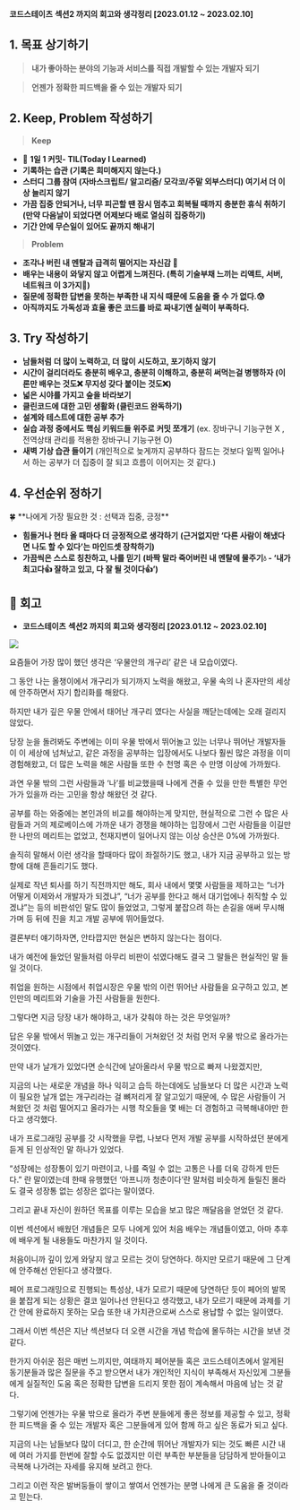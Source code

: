 **코드스테이츠** **섹션2 까지의 회고와 생각정리 [2023.01.12 ~ 2023.02.10]**

## 1. 목표 상기하기

> **내가 좋아하는 분야의 기능과 서비스를 직접 개발할 수 있는 개발자 되기**

> **언젠가** **정확한 피드백을 줄 수 있는 개발자 되기**

## 2. Keep, Problem 작성하기

> **Keep**

- 🌱 **1일 1 커밋- TIL(Today I Learned)**
- **기록하는 습관 (기록은 희미해지지 않는다.)**
- **스터디 그룹 참여 (자바스크립트/ 알고리즘/ 모각코/주말 외부스터디) 여기서 더 이상 늘리지 않기**
- **가끔 집중 안되거나, 너무 피곤할 땐 잠시 멈추고 회복될 때까지 충분한 휴식 취하기**
  **(만약 다음날이 되었다면 어제보다 배로 열심히 집중하기)**
- **기간 안에 무슨일이 있어도 끝까지 해내기**

> **Problem**

- **조각나 버린 내 멘탈과 급격히 떨어지는 자신감 🍃**
- **배우는 내용이** **와닿지 않고** **어렵게 느껴진다. (특히 기술부채 느끼는 리액트, 서버, 네트워크 이 3가지🤯)**
- **질문에 정확한 답변을 못하는 부족한 내 지식 때문에 도움을 줄 수 가 없다.😰**
- **아직까지도 가독성과 효율 좋은 코드를 바로 짜내기엔 실력이 부족하다.**

## 3. Try 작성하기

- **남들처럼** **더 많이 노력하고, 더 많이 시도하고, 포기하지 않기**
- **시간이 걸리더라도** **충분히 배우고, 충분히 이해하고, 충분히 써먹는걸 병행하자 (이론만 배우는 것도❌ 무지성 갖다 붙이는 것도❌)**
- **넓은 시야를 가지고 숲을 바라보기**
- **클린코드에 대한 고민 생활화 (클린코드 완독하기)**
- **설계와 테스트에 대한 공부 추가**
- **실습 과정 중에서도 핵심 키워드들 위주로 커밋 쪼개기**
  (ex. 장바구니 기능구현 X , 전역상태 관리를 적용한 장바구니 기능구현 O)
- **새벽 기상 습관 들이기**
  (개인적으로 늦게까지 공부하다 잠드는 것보다 일찍 일어나서 하는 공부가 더 집중이 잘 되고 흐름이 이어지는 것 같다.)

## 4. 우선순위 정하기

<aside>
🍀 **나에게 가장 필요한 것 : 선택과 집중, 긍정**

</aside>

- **힘들거나 현타 올 때마다 더 긍정적으로 생각하기**
  **(근거없지만 ‘다른 사람이 해냈다면 나도 할 수 있다’는 마인드셋 장착하기)**
- **가끔씩은 스스로 칭찬하고, 나를 믿기**
  **(바짝 말라 죽어버린 내 멘탈에 물주기💧 - ‘내가 최고다👍 잘하고 있고, 다 잘 될 것이다👍’)**

## **💭 회고**

- **코드스테이츠** **섹션2 까지의 회고와 생각정리 [2023.01.12 ~ 2023.02.10]**

![](https://velog.velcdn.com/images/ninto_2/post/a1695fd9-4db0-4453-9faa-84022fe7a6b0/image.png)

요즘들어 가장 많이 했던 생각은 ‘우물안의 개구리’ 같은 내 모습이였다.

그 동안 나는 올챙이에서 개구리가 되기까지 노력을 해왔고, 우물 속의 나 혼자만의 세상에 안주하면서 자기 합리화를 해왔다.

하지만 내가 깊은 우물 안에서 태어난 개구리 였다는 사실을 깨닫는데에는 오래 걸리지 않았다.

당장 눈을 돌려봐도 주변에는 이미 우물 밖에서 뛰어놀고 있는 너무나 뛰어난 개발자들이 이 세상에 넘쳐났고, 같은 과정을 공부하는 입장에서도 나보다 훨씬 많은 과정을 이미 경험해왔고, 더 많은 노력을 해온 사람들 또한 수 천명 혹은 수 만명 이상에 가까웠다.

과연 우물 밖의 그런 사람들과 ‘나’를 비교했을때 나에게 견줄 수 있을 만한 특별한 무언가가 있을까 라는 고민을 항상 해왔던 것 같다.

공부를 하는 와중에는 본인과의 비교를 해야하는게 맞지만, 현실적으로 그런 수 많은 사람들과 거의 제로베이스에 가까운 내가 경쟁을 해야하는 입장에서 그런 사람들을 이길만한 나만의 메리트는 없었고, 천재지변이 일어나지 않는 이상 승산은 0%에 가까웠다.

솔직히 말해서 이런 생각을 할때마다 많이 좌절하기도 했고, 내가 지금 공부하고 있는 방향에 대해 흔들리기도 했다.

실제로 작년 퇴사를 하기 직전까지만 해도, 회사 내에서 몇몇 사람들을 제하고는 “너가 어떻게 이제와서 개발자가 되겠냐”, “너가 공부를 한다고 해서 대기업에나 취직할 수 있겠냐”는 등의 비판섞인 말도 많이 들었었고, 그렇게 붙잡으려 하는 손길을 애써 무시해가며 등 뒤에 진을 치고 개발 공부에 뛰어들었다.

결론부터 얘기하자면, 안타깝지만 현실은 변하지 않는다는 점이다.

내가 예전에 들었던 말들처럼 아무리 비판이 섞였다해도 결국 그 말들은 현실적인 말 들일 것이다.

취업을 원하는 시점에서 취업시장은 우물 밖의 이런 뛰어난 사람들을 요구하고 있고, 본인만의 메리트와 기술을 가진 사람들을 원한다.

그렇다면 지금 당장 내가 해야하고, 내가 갖춰야 하는 것은 무엇일까?

답은 우물 밖에서 뛰놀고 있는 개구리들이 거쳐왔던 것 처럼 먼저 우물 밖으로 올라가는 것이였다.

만약 내가 날개가 있었다면 순식간에 날아올라서 우물 밖으로 빠져 나왔겠지만,

지금의 나는 새로운 개념을 하나 익히고 습득 하는데에도 남들보다 더 많은 시간과 노력이 필요한 날개 없는 개구리라는 걸 뼈저리게 잘 알고있기 때문에, 수 많은 사람들이 거쳐왔던 것 처럼 떨어지고 올라가는 시행 착오들을 몇 배는 더 경험하고 극복해내야만 한다고 생각했다.

내가 프로그래밍 공부를 갓 시작했을 무렵, 나보다 먼저 개발 공부를 시작하셨던 분에게 듣게 된 인상적인 말 하나가 있었다.

“성장에는 성장통이 있기 마련이고, 나를 죽일 수 없는 고통은 나를 더욱 강하게 만든다.” 란 말이였는데 한때 유행했던 ‘아프니까 청춘이다’란 말처럼 비슷하게 들릴진 몰라도 결국 성장통 없는 성장은 없다는 말이였다.

그리고 끝내 자신이 원하던 목표를 이루는 모습을 보고 많은 깨달음을 얻었던 것 같다.

이번 섹션에서 배웠던 개념들은 모두 나에게 있어 처음 배우는 개념들이였고, 아마 추후에 배우게 될 내용들도 마찬가지 일 것이다.

처음이니까 깊이 있게 와닿지 않고 모르는 것이 당연하다. 하지만 모르기 때문에 그 단계에 안주해선 안된다고 생각했다.

페어 프로그래밍으로 진행되는 특성상, 내가 모르기 때문에 당연하단 듯이 페어의 발목을 붙잡게 되는 상황은 결코 일어나선 안된다고 생각했고, 내가 모르기 때문에 과제를 기간 안에 완료하지 못하는 모습 또한 내 가치관으로써 스스로 용납할 수 없는 일이였다.

그래서 이번 섹션은 지난 섹션보다 더 오랜 시간을 개념 학습에 몰두하는 시간을 보낸 것 같다.

한가지 아쉬운 점은 매번 느끼지만, 여태까지 페어분들 혹은 코드스테이츠에서 알게된 동기분들과 많은 질문을 주고 받으면서 내가 개인적인 지식이 부족해서 자신있게 그분들에게 실질적인 도움 혹은 정확한 답변을 드리지 못한 점이 계속해서 마음에 남는 것 같다.

그렇기에 언젠가는 우물 밖으로 올라가 주변 분들에게 좋은 정보를 제공할 수 있고, 정확한 피드백을 줄 수 있는 개발자 혹은 그분들에게 있어 함께 하고 싶은 동료가 되고 싶다.

지금의 나는 남들보다 많이 더디고, 한 순간에 뛰어난 개발자가 되는 것도 빠른 시간 내에 여러 가지를 한번에 잘할 수도 없겠지만 이런 부족한 부분들을 담담하게 받아들이고 극복해 나가려는 자세를 유지해 보려고 한다.

그리고 이런 작은 발버둥들이 쌓이고 쌓여서 언젠가는 분명 나에게 큰 도움을 줄 것이라고 믿는다.
